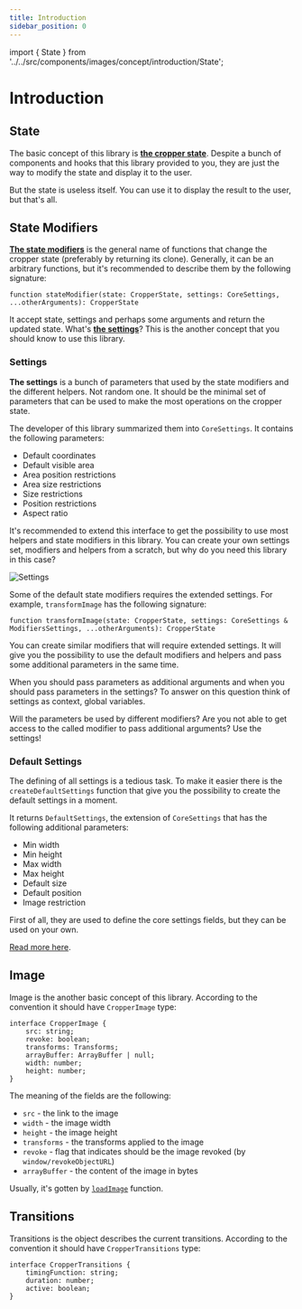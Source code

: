 ```yaml
---
title: Introduction
sidebar_position: 0
---
```


import { State } from '../../src/components/images/concept/introduction/State';

# Introduction

## State

<State/>

 The basic concept of this library is **[the cropper state](/docs/concept/state)**.
Despite a bunch of components and hooks that this library provided to you, they are just the way to modify the state and display it to the user.

But the state is useless itself. You can use it to display the result to the user, but that's all.


## State Modifiers

**[The state modifiers](/docs/concept/modifiers)** is the general name of functions that change the cropper state (preferably by returning its clone).
Generally, it can be an arbitrary functions, but it's recommended to describe them by the following signature:
```tsx
function stateModifier(state: CropperState, settings: CoreSettings, ...otherArguments): CropperState
```

It accept state, settings and perhaps some arguments and return the updated state. What's **[the settings](/docs/concept/settings)**? This is the another concept that you should know to use this library.

### Settings

**The settings** is a bunch of parameters that used by the state modifiers and the different helpers. Not random one.
It should be the minimal set of parameters that can be used to make the most operations on the cropper state.

The developer of this library summarized them into `CoreSettings`. It contains the following parameters:
- Default coordinates
- Default visible area
- Area position restrictions
- Area size restrictions
- Size restrictions
- Position restrictions
- Aspect ratio

It's recommended to extend this interface to get the possibility to use most helpers and state modifiers in this library.
You can create your own settings set, modifiers and helpers from a scratch, but why do you need this library in this case?

![Settings](/img/concept/introduction/settings.svg)

Some of the default state modifiers requires the extended settings. For example, `transformImage` has the following signature:

```tsx
function transformImage(state: CropperState, settings: CoreSettings & ModifiersSettings, ...otherArguments): CropperState
```

You can create similar modifiers that will require extended settings. It will give you the possibility to use the default modifiers and helpers and
pass some additional parameters in the same time.

When you should pass parameters as additional arguments and when you should pass parameters in the settings? To answer on this question think of settings
as context, global variables.

Will the parameters be used by different modifiers? Are you not able to get access to the called modifier to pass additional arguments? Use the settings!


### Default Settings

The defining of all settings is a tedious task. To make it easier there is the `createDefaultSettings` function that give
you the possibility to create the default settings in a moment.

It returns `DefaultSettings`, the extension of `CoreSettings` that has the following additional parameters:

- Min width
-	Min height
-	Max width
-	Max height
-	Default size
-	Default position
-	Image restriction

First of all, they are used to define the core settings fields, but they can be used on your own.

[Read more here](/docs/concept/defaults).


## Image

Image is the another basic concept of this library. According to the convention it should have `CropperImage` type:
```tsx
interface CropperImage {
	src: string;
	revoke: boolean;
	transforms: Transforms;
	arrayBuffer: ArrayBuffer | null;
	width: number;
	height: number;
}
```

The meaning of the fields are the following:

- `src` - the link to the image
- `width` - the image width
- `height` - the image height
- `transforms` - the transforms applied to the image
- `revoke` - flag that indicates should be the image revoked (by `window/revokeObjectURL`)
- `arrayBuffer` - the content of the image in bytes


Usually, it's gotten by [`loadImage`](/docs/concept/utils#load-image) function.

## Transitions

Transitions is the object describes the current transitions.
According to the convention it should have `CropperTransitions` type:
```tsx
interface CropperTransitions {
	timingFunction: string;
	duration: number;
	active: boolean;
}
```
